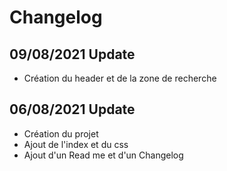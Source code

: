 # Changelog

## 09/08/2021 Update

- Création du header et de la zone de recherche

## 06/08/2021 Update

- Création du projet
- Ajout de l'index et du css
- Ajout d'un Read me et d'un Changelog